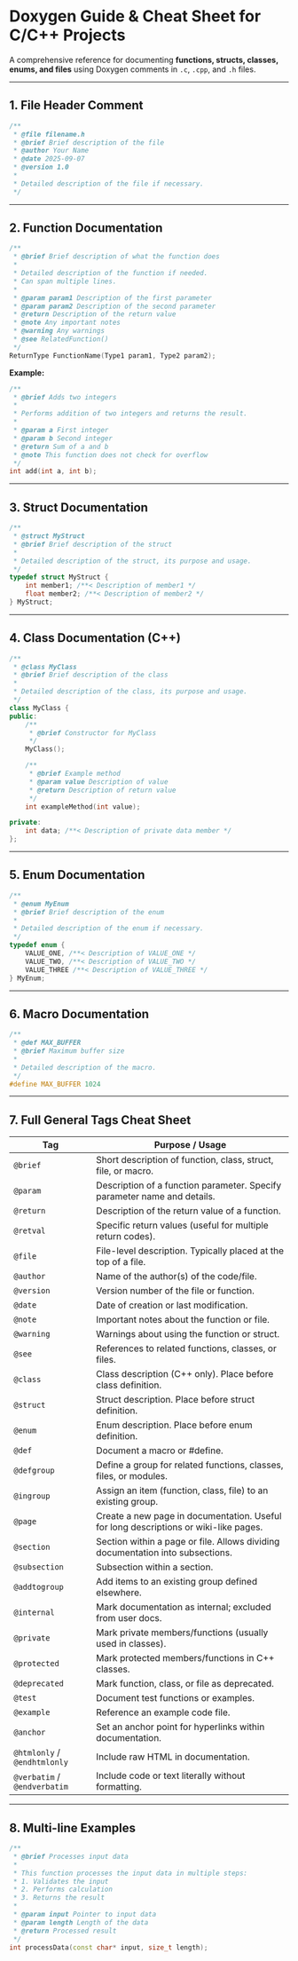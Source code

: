 # Doxygen Guide & Cheat Sheet for C/C++ Projects

A comprehensive reference for documenting **functions, structs, classes, enums, and files** using Doxygen comments in `.c`, `.cpp`, and `.h` files.

---

## 1. File Header Comment

```c
/**
 * @file filename.h
 * @brief Brief description of the file
 * @author Your Name
 * @date 2025-09-07
 * @version 1.0
 *
 * Detailed description of the file if necessary.
 */
```

---

## 2. Function Documentation

```c
/**
 * @brief Brief description of what the function does
 *
 * Detailed description of the function if needed.
 * Can span multiple lines.
 *
 * @param param1 Description of the first parameter
 * @param param2 Description of the second parameter
 * @return Description of the return value
 * @note Any important notes
 * @warning Any warnings
 * @see RelatedFunction()
 */
ReturnType FunctionName(Type1 param1, Type2 param2);
```

**Example:**

```c
/**
 * @brief Adds two integers
 *
 * Performs addition of two integers and returns the result.
 *
 * @param a First integer
 * @param b Second integer
 * @return Sum of a and b
 * @note This function does not check for overflow
 */
int add(int a, int b);
```

---

## 3. Struct Documentation

```c
/**
 * @struct MyStruct
 * @brief Brief description of the struct
 *
 * Detailed description of the struct, its purpose and usage.
 */
typedef struct MyStruct {
    int member1; /**< Description of member1 */
    float member2; /**< Description of member2 */
} MyStruct;
```

---

## 4. Class Documentation (C++)

```cpp
/**
 * @class MyClass
 * @brief Brief description of the class
 *
 * Detailed description of the class, its purpose and usage.
 */
class MyClass {
public:
    /**
     * @brief Constructor for MyClass
     */
    MyClass();

    /**
     * @brief Example method
     * @param value Description of value
     * @return Description of return value
     */
    int exampleMethod(int value);

private:
    int data; /**< Description of private data member */
};
```

---

## 5. Enum Documentation

```c
/**
 * @enum MyEnum
 * @brief Brief description of the enum
 *
 * Detailed description of the enum if necessary.
 */
typedef enum {
    VALUE_ONE, /**< Description of VALUE_ONE */
    VALUE_TWO, /**< Description of VALUE_TWO */
    VALUE_THREE /**< Description of VALUE_THREE */
} MyEnum;
```

---

## 6. Macro Documentation

```c
/**
 * @def MAX_BUFFER
 * @brief Maximum buffer size
 *
 * Detailed description of the macro.
 */
#define MAX_BUFFER 1024
```

---

## 7. Full General Tags Cheat Sheet

| Tag             | Purpose / Usage |
|-----------------|----------------|
| `@brief`        | Short description of function, class, struct, file, or macro. |
| `@param`        | Description of a function parameter. Specify parameter name and details. |
| `@return`       | Description of the return value of a function. |
| `@retval`       | Specific return values (useful for multiple return codes). |
| `@file`         | File-level description. Typically placed at the top of a file. |
| `@author`       | Name of the author(s) of the code/file. |
| `@version`      | Version number of the file or function. |
| `@date`         | Date of creation or last modification. |
| `@note`         | Important notes about the function or file. |
| `@warning`      | Warnings about using the function or struct. |
| `@see`          | References to related functions, classes, or files. |
| `@class`        | Class description (C++ only). Place before class definition. |
| `@struct`       | Struct description. Place before struct definition. |
| `@enum`         | Enum description. Place before enum definition. |
| `@def`          | Document a macro or #define. |
| `@defgroup`     | Define a group for related functions, classes, files, or modules. |
| `@ingroup`      | Assign an item (function, class, file) to an existing group. |
| `@page`         | Create a new page in documentation. Useful for long descriptions or wiki-like pages. |
| `@section`      | Section within a page or file. Allows dividing documentation into subsections. |
| `@subsection`   | Subsection within a section. |
| `@addtogroup`   | Add items to an existing group defined elsewhere. |
| `@internal`     | Mark documentation as internal; excluded from user docs. |
| `@private`      | Mark private members/functions (usually used in classes). |
| `@protected`    | Mark protected members/functions in C++ classes. |
| `@deprecated`   | Mark function, class, or file as deprecated. |
| `@test`         | Document test functions or examples. |
| `@example`      | Reference an example code file. |
| `@anchor`       | Set an anchor point for hyperlinks within documentation. |
| `@htmlonly` / `@endhtmlonly` | Include raw HTML in documentation. |
| `@verbatim` / `@endverbatim` | Include code or text literally without formatting. |

---

## 8. Multi-line Examples

```cpp
/**
 * @brief Processes input data
 *
 * This function processes the input data in multiple steps:
 * 1. Validates the input
 * 2. Performs calculation
 * 3. Returns the result
 *
 * @param input Pointer to input data
 * @param length Length of the data
 * @return Processed result
 */
int processData(const char* input, size_t length);
```
